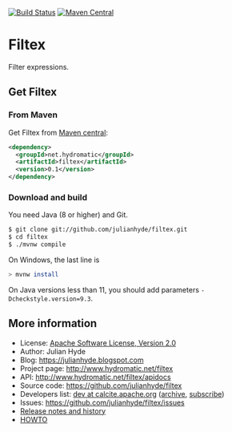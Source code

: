 <!--
{% comment %}
Licensed to Julian Hyde under one or more contributor license
agreements.  See the NOTICE file distributed with this work
for additional information regarding copyright ownership.
Julian Hyde licenses this file to you under the Apache
License, Version 2.0 (the "License"); you may not use this
file except in compliance with the License.  You may obtain a
copy of the License at

http://www.apache.org/licenses/LICENSE-2.0

Unless required by applicable law or agreed to in writing,
software distributed under the License is distributed on an
"AS IS" BASIS, WITHOUT WARRANTIES OR CONDITIONS OF ANY KIND,
either express or implied.  See the License for the specific
language governing permissions and limitations under the
License.
{% endcomment %}
-->
[![Build Status](https://github.com/julianhyde/filtex/actions/workflows/main.yml/badge.svg?branch=main)](https://github.com/julianhyde/filtex/actions?query=branch%3Amain)
[![Maven Central](https://maven-badges.herokuapp.com/maven-central/net.hydromatic/filtex/badge.svg)](https://maven-badges.herokuapp.com/maven-central/net.hydromatic/filtex)

# Filtex

Filter expressions.

## Get Filtex

### From Maven

Get Filtex from
<a href="https://search.maven.org/#search%7Cga%7C1%7Ca%3Afiltex">Maven central</a>:

```xml
<dependency>
  <groupId>net.hydromatic</groupId>
  <artifactId>filtex</artifactId>
  <version>0.1</version>
</dependency>
```

### Download and build

You need Java (8 or higher) and Git.

```bash
$ git clone git://github.com/julianhyde/filtex.git
$ cd filtex
$ ./mvnw compile
```

On Windows, the last line is

```bash
> mvnw install
```

On Java versions less than 11, you should add parameters
`-Dcheckstyle.version=9.3`.

## More information

* License: <a href="LICENSE">Apache Software License, Version 2.0</a>
* Author: Julian Hyde
* Blog: https://julianhyde.blogspot.com
* Project page: http://www.hydromatic.net/filtex
* API: http://www.hydromatic.net/filtex/apidocs
* Source code: https://github.com/julianhyde/filtex
* Developers list:
  <a href="mailto:dev@calcite.apache.org">dev at calcite.apache.org</a>
  (<a href="https://mail-archives.apache.org/mod_mbox/calcite-dev/">archive</a>,
  <a href="mailto:dev-subscribe@calcite.apache.org">subscribe</a>)
* Issues: https://github.com/julianhyde/filtex/issues
* <a href="HISTORY.md">Release notes and history</a>
* <a href="HOWTO.md">HOWTO</a>
